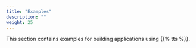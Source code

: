 ```yaml
---
title: "Examples"
description: ""
weight: 25
---
```


This section contains examples for building applications using {{% tts %}}.
